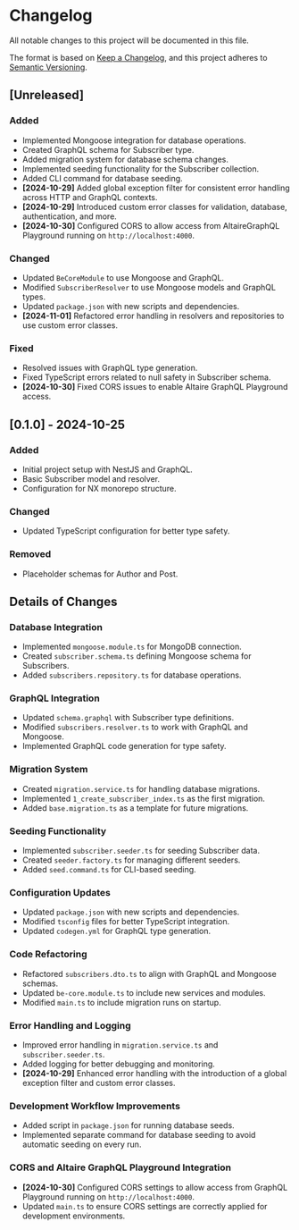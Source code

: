 # Changelog

All notable changes to this project will be documented in this file.

The format is based on [Keep a Changelog](https://keepachangelog.com/en/1.0.0/),
and this project adheres to [Semantic Versioning](https://semver.org/spec/v2.0.0.html).

## [Unreleased]

### Added
- Implemented Mongoose integration for database operations.
- Created GraphQL schema for Subscriber type.
- Added migration system for database schema changes.
- Implemented seeding functionality for the Subscriber collection.
- Added CLI command for database seeding.
- **[2024-10-29]** Added global exception filter for consistent error handling across HTTP and GraphQL contexts.
- **[2024-10-29]** Introduced custom error classes for validation, database, authentication, and more.
- **[2024-10-30]** Configured CORS to allow access from AltaireGraphQL Playground running on `http://localhost:4000`.

### Changed
- Updated `BeCoreModule` to use Mongoose and GraphQL.
- Modified `SubscriberResolver` to use Mongoose models and GraphQL types.
- Updated `package.json` with new scripts and dependencies.
- **[2024-11-01]** Refactored error handling in resolvers and repositories to use custom error classes.

### Fixed
- Resolved issues with GraphQL type generation.
- Fixed TypeScript errors related to null safety in Subscriber schema.
- **[2024-10-30]** Fixed CORS issues to enable Altaire GraphQL Playground access.

## [0.1.0] - 2024-10-25

### Added
- Initial project setup with NestJS and GraphQL.
- Basic Subscriber model and resolver.
- Configuration for NX monorepo structure.

### Changed
- Updated TypeScript configuration for better type safety.

### Removed
- Placeholder schemas for Author and Post.

## Details of Changes

### Database Integration
- Implemented `mongoose.module.ts` for MongoDB connection.
- Created `subscriber.schema.ts` defining Mongoose schema for Subscribers.
- Added `subscribers.repository.ts` for database operations.

### GraphQL Integration
- Updated `schema.graphql` with Subscriber type definitions.
- Modified `subscribers.resolver.ts` to work with GraphQL and Mongoose.
- Implemented GraphQL code generation for type safety.

### Migration System
- Created `migration.service.ts` for handling database migrations.
- Implemented `1_create_subscriber_index.ts` as the first migration.
- Added `base.migration.ts` as a template for future migrations.

### Seeding Functionality
- Implemented `subscriber.seeder.ts` for seeding Subscriber data.
- Created `seeder.factory.ts` for managing different seeders.
- Added `seed.command.ts` for CLI-based seeding.

### Configuration Updates
- Updated `package.json` with new scripts and dependencies.
- Modified `tsconfig` files for better TypeScript integration.
- Updated `codegen.yml` for GraphQL type generation.

### Code Refactoring
- Refactored `subscribers.dto.ts` to align with GraphQL and Mongoose schemas.
- Updated `be-core.module.ts` to include new services and modules.
- Modified `main.ts` to include migration runs on startup.

### Error Handling and Logging
- Improved error handling in `migration.service.ts` and `subscriber.seeder.ts`.
- Added logging for better debugging and monitoring.
- **[2024-10-29]** Enhanced error handling with the introduction of a global exception filter and custom error classes.

### Development Workflow Improvements
- Added script in `package.json` for running database seeds.
- Implemented separate command for database seeding to avoid automatic seeding on every run.

### CORS and Altaire GraphQL Playground Integration
- **[2024-10-30]** Configured CORS settings to allow access from GraphQL Playground running on `http://localhost:4000`.
- Updated `main.ts` to ensure CORS settings are correctly applied for development environments.
